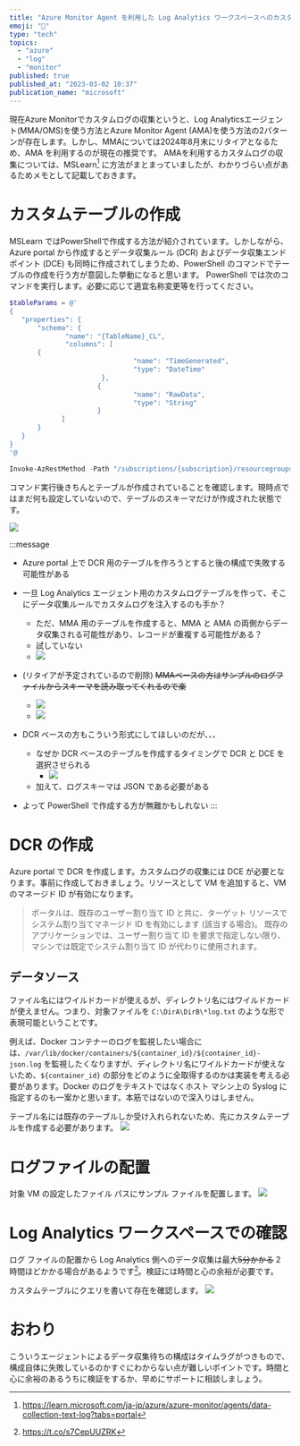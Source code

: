 ```yaml
---
title: "Azure Monitor Agent を利用した Log Analytics ワークスペースへのカスタム ログの収集"
emoji: "🔎"
type: "tech"
topics:
  - "azure"
  - "log"
  - "monitor"
published: true
published_at: "2023-03-02 10:37"
publication_name: "microsoft"
---
```


現在Azure Monitorでカスタムログの収集というと、Log Analyticsエージェント(MMA/OMS)を使う方法とAzure Monitor Agent (AMA)を使う方法の2パターンが存在します。しかし、MMAについては2024年8月末にリタイアとなるため、AMA を利用するのが現在の推奨です。
AMAを利用するカスタムログの収集については、MSLearn[^1] に方法がまとまっていましたが、わかりづらい点があるためメモとして記載しておきます。

[^1]: https://learn.microsoft.com/ja-jp/azure/azure-monitor/agents/data-collection-text-log?tabs=portal

# カスタムテーブルの作成
MSLearn ではPowerShellで作成する方法が紹介されています。しかしながら、Azure portal から作成するとデータ収集ルール (DCR) およびデータ収集エンドポイント (DCE) も同時に作成されてしまうため、PowerShell のコマンドでテーブルの作成を行う方が意図した挙動になると思います。
PowerShell では次のコマンドを実行します。必要に応じて適宜名称変更等を行ってください。

```powershell
$tableParams = @'
{
   "properties": {
       "schema": {
              "name": "{TableName}_CL",
              "columns": [
       {
                               "name": "TimeGenerated",
                               "type": "DateTime"
                       }, 
                      {
                               "name": "RawData",
                               "type": "String"
                      }
             ]
       }
   }
}
'@

Invoke-AzRestMethod -Path "/subscriptions/{subscription}/resourcegroups/{resourcegroup}/providers/microsoft.operationalinsights/workspaces/{WorkspaceName}/tables/{TableName}_CL?api-version=2021-12-01-preview" -Method PUT -payload $tableParams
```
コマンド実行後きちんとテーブルが作成されていることを確認します。現時点ではまだ何も設定していないので、テーブルのスキーマだけが作成された状態です。

![](https://storage.googleapis.com/zenn-user-upload/6dd1dd0d3252-20230302.png)

:::message
- Azure portal 上で DCR 用のテーブルを作ろうとすると後の構成で失敗する可能性がある
- 一旦 Log Analytics エージェント用のカスタムログテーブルを作って、そこにデータ収集ルールでカスタムログを注入するのも手か？
	- ただ、MMA 用のテーブルを作成すると、MMA と AMA の両側からデータ収集される可能性があり、レコードが重複する可能性がある？
	- 試していない
	- ![](https://storage.googleapis.com/zenn-user-upload/21030f0483ef-20230302.png)
- (リタイアが予定されているので削除) ~~MMAベースの方はサンプルのログファイルからスキーマを読み取ってくれるので楽~~
	- ![](https://storage.googleapis.com/zenn-user-upload/5726d9c4754c-20230302.png)
	- ![](https://storage.googleapis.com/zenn-user-upload/8b20fbdf885e-20230302.png)

- DCR ベースの方もこういう形式にしてほしいのだが、、、
	- なぜか DCR ベースのテーブルを作成するタイミングで DCR と DCE を選択させられる
		- ![](https://storage.googleapis.com/zenn-user-upload/fdc9d06b8829-20230302.png)
	- 加えて、ログスキーマは JSON である必要がある

- よって PowerShell で作成する方が無難かもしれない
:::

# DCR の作成
Azure portal で DCR を作成します。カスタムログの収集には DCE が必要となります。事前に作成しておきましょう。リソースとして VM を追加すると、VM のマネージド ID が有効になります。
> ポータルは、既存のユーザー割り当て ID と共に、ターゲット リソースでシステム割り当てマネージド ID を有効にします (該当する場合)。 既存のアプリケーションでは、ユーザー割り当て ID を要求で指定しない限り、マシンでは既定でシステム割り当て ID が代わりに使用されます。

## データソース
ファイル名にはワイルドカードが使えるが、ディレクトリ名にはワイルドカードが使えません。つまり、対象ファイルを `C:\DirA\DirB\*log.txt` のような形で表現可能ということです。

例えば、Docker コンテナーのログを監視したい場合には、`/var/lib/docker/containers/${container_id}/${container_id}-json.log` を監視したくなりますが、ディレクトリ名にワイルドカードが使えないため、`${container_id}` の部分をどのように全取得するのかは実装を考える必要があります。Docker のログをテキストではなくホスト マシン上の Syslog に指定するのも一案かと思います。本筋ではないので深入りはしません。

テーブル名には既存のテーブルしか受け入れられないため、先にカスタムテーブルを作成する必要があります。
![](https://storage.googleapis.com/zenn-user-upload/5ad71e293892-20230302.png)

# ログファイルの配置
対象 VM の設定したファイル パスにサンプル ファイルを配置します。
![](https://storage.googleapis.com/zenn-user-upload/9a611aee39c7-20230302.png)

# Log Analytics ワークスペースでの確認
ログ ファイルの配置から Log Analytics 側へのデータ収集は最大~~5分かかる~~ 2 時間ほどかかる場合があるようです[^2]。検証には時間と心の余裕が必要です。
[^2]: https://t.co/s7CepUUZRK

カスタムテーブルにクエリを書いて存在を確認します。
![](https://storage.googleapis.com/zenn-user-upload/0df9476448d1-20230302.png)

# おわり
こういうエージェントによるデータ収集待ちの構成はタイムラグがつきもので、構成自体に失敗しているのかすぐにわからない点が難しいポイントです。時間と心に余裕のあるうちに検証をするか、早めにサポートに相談しましょう。




	